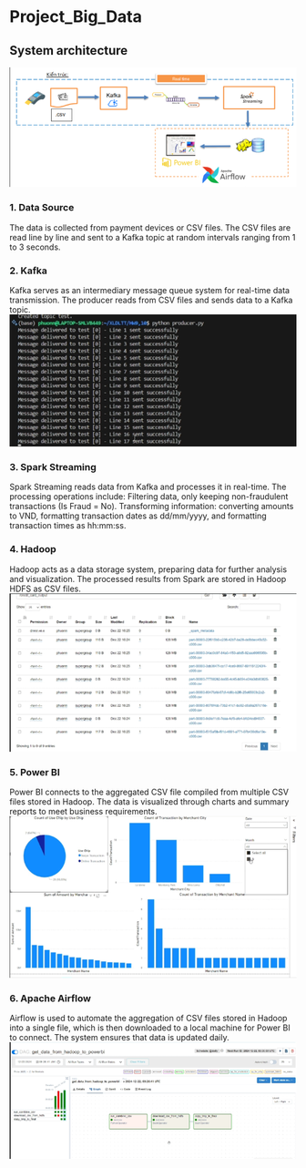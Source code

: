 # Project_Big_Data

## System architecture 
![system_architecture](images/system_architecture.png)

### 1. Data Source
The data is collected from payment devices or CSV files.
The CSV files are read line by line and sent to a Kafka topic at random intervals ranging from 1 to 3 seconds.

### 2. Kafka
Kafka serves as an intermediary message queue system for real-time data transmission.
The producer reads from CSV files and sends data to a Kafka topic.  
![producer](images/producer.png)

### 3. Spark Streaming
Spark Streaming reads data from Kafka and processes it in real-time.
The processing operations include:
Filtering data, only keeping non-fraudulent transactions (Is Fraud = No).
Transforming information: converting amounts to VND, formatting transaction dates as dd/mm/yyyy, and formatting transaction times as hh:mm:ss.

### 4. Hadoop
Hadoop acts as a data storage system, preparing data for further analysis and visualization.
The processed results from Spark are stored in Hadoop HDFS as CSV files.  
![hadoop](images/hadoop.png)

### 5. Power BI
Power BI connects to the aggregated CSV file compiled from multiple CSV files stored in Hadoop.
The data is visualized through charts and summary reports to meet business requirements.  
![powerbi](images/powerbi.png)

### 6. Apache Airflow
Airflow is used to automate the aggregation of CSV files stored in Hadoop into a single file, which is then downloaded to a local machine for Power BI to connect.
The system ensures that data is updated daily.  
![airflow](images/airflow.png)
